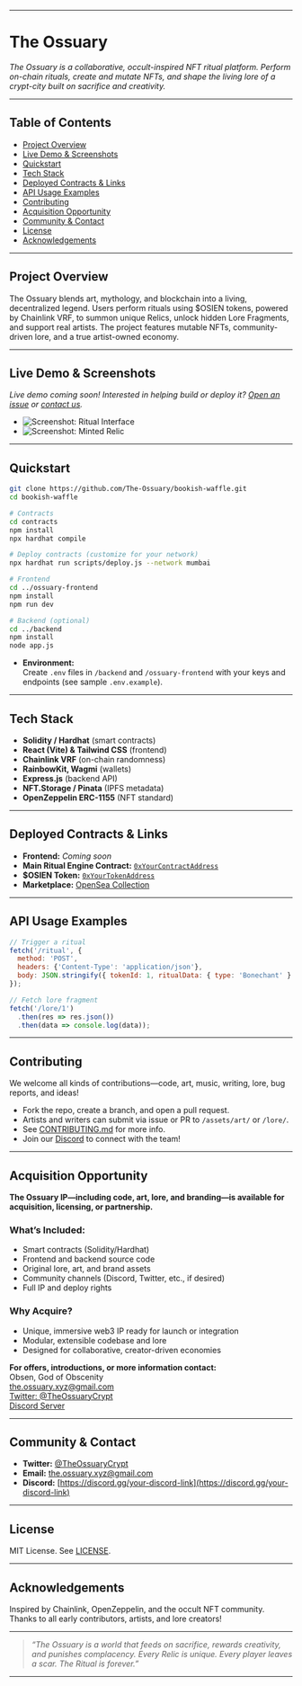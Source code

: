 
---

# The Ossuary

*The Ossuary is a collaborative, occult-inspired NFT ritual platform. Perform on-chain rituals, create and mutate NFTs, and shape the living lore of a crypt-city built on sacrifice and creativity.*

---

## Table of Contents

- [Project Overview](#project-overview)
- [Live Demo & Screenshots](#live-demo--screenshots)
- [Quickstart](#quickstart)
- [Tech Stack](#tech-stack)
- [Deployed Contracts & Links](#deployed-contracts--links)
- [API Usage Examples](#api-usage-examples)
- [Contributing](#contributing)
- [Acquisition Opportunity](#acquisition-opportunity)
- [Community & Contact](#community--contact)
- [License](#license)
- [Acknowledgements](#acknowledgements)

---

## Project Overview

The Ossuary blends art, mythology, and blockchain into a living, decentralized legend. Users perform rituals using $OSIEN tokens, powered by Chainlink VRF, to summon unique Relics, unlock hidden Lore Fragments, and support real artists. The project features mutable NFTs, community-driven lore, and a true artist-owned economy.

---

## Live Demo & Screenshots

<!--
- **Live Demo:** [https://your-ossuary-demo-link.com](https://your-ossuary-demo-link.com)
-->

*Live demo coming soon! Interested in helping build or deploy it? [Open an issue](https://github.com/The-Ossuary/bookish-waffle/issues) or [contact us](mailto:the.ossuary.xyz@gmail.com).*

- ![Screenshot: Ritual Interface](assets/screenshots/ritual.png)
- ![Screenshot: Minted Relic](assets/screenshots/relic.png)

---

## Quickstart

```bash
git clone https://github.com/The-Ossuary/bookish-waffle.git
cd bookish-waffle

# Contracts
cd contracts
npm install
npx hardhat compile

# Deploy contracts (customize for your network)
npx hardhat run scripts/deploy.js --network mumbai

# Frontend
cd ../ossuary-frontend
npm install
npm run dev

# Backend (optional)
cd ../backend
npm install
node app.js
```
- **Environment:**  
  Create `.env` files in `/backend` and `/ossuary-frontend` with your keys and endpoints (see sample `.env.example`).

---

## Tech Stack

- **Solidity / Hardhat** (smart contracts)
- **React (Vite) & Tailwind CSS** (frontend)
- **Chainlink VRF** (on-chain randomness)
- **RainbowKit, Wagmi** (wallets)
- **Express.js** (backend API)
- **NFT.Storage / Pinata** (IPFS metadata)
- **OpenZeppelin ERC-1155** (NFT standard)

---

## Deployed Contracts & Links

- **Frontend:** *Coming soon*
- **Main Ritual Engine Contract:** [`0xYourContractAddress`](https://polygonscan.com/address/0xYourContractAddress)
- **$OSIEN Token:** [`0xYourTokenAddress`](https://polygonscan.com/address/0xYourTokenAddress)
- **Marketplace:** [OpenSea Collection](https://opensea.io/collection/ossuary)

---

## API Usage Examples

```js
// Trigger a ritual
fetch('/ritual', {
  method: 'POST',
  headers: {'Content-Type': 'application/json'},
  body: JSON.stringify({ tokenId: 1, ritualData: { type: 'Bonechant' } })
});

// Fetch lore fragment
fetch('/lore/1')
  .then(res => res.json())
  .then(data => console.log(data));
```

---

## Contributing

We welcome all kinds of contributions—code, art, music, writing, lore, bug reports, and ideas!

- Fork the repo, create a branch, and open a pull request.
- Artists and writers can submit via issue or PR to `/assets/art/` or `/lore/`.
- See [CONTRIBUTING.md](CONTRIBUTING.md) for more info.
- Join our [Discord](https://discord.gg/your-discord-link) to connect with the team!

---

## Acquisition Opportunity

**The Ossuary IP—including code, art, lore, and branding—is available for acquisition, licensing, or partnership.**

### What’s Included:

- Smart contracts (Solidity/Hardhat)
- Frontend and backend source code
- Original lore, art, and brand assets
- Community channels (Discord, Twitter, etc., if desired)
- Full IP and deploy rights

### Why Acquire?

- Unique, immersive web3 IP ready for launch or integration
- Modular, extensible codebase and lore
- Designed for collaborative, creator-driven economies

**For offers, introductions, or more information contact:**  
Obsen, God of Obscenity  
the.ossuary.xyz@gmail.com  
[Twitter: @TheOssuaryCrypt](https://twitter.com/TheOssuaryCrypt)  
[Discord Server](https://discord.gg/your-discord-link)

---

## Community & Contact

- **Twitter:** [@TheOssuaryCrypt](https://twitter.com/TheOssuaryCrypt)
- **Email:** the.ossuary.xyz@gmail.com
- **Discord:** [https://discord.gg/your-discord-link](https://discord.gg/your-discord-link)

---

## License

MIT License. See [LICENSE](./LICENSE).

---

## Acknowledgements

Inspired by Chainlink, OpenZeppelin, and the occult NFT community.  
Thanks to all early contributors, artists, and lore creators!

---

> *“The Ossuary is a world that feeds on sacrifice, rewards creativity, and punishes complacency. Every Relic is unique. Every player leaves a scar. The Ritual is forever.”*

---

